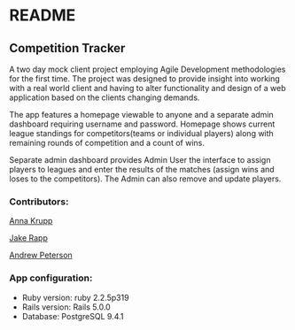 # README

## Competition Tracker
A two day mock client project employing Agile Development methodologies for the first time. The project was designed to provide insight into working with a real world client and having to alter functionality and design of a web application based on the clients changing demands.

The app features a homepage viewable to anyone and a separate admin dashboard requiring username and password.
  Homepage shows current league standings for competitors(teams or individual players) along with remaining rounds of competition and a count of wins.

  Separate admin dashboard provides Admin User the interface to assign players to leagues and enter the results of the matches (assign wins and loses to the competitors). The Admin can also remove and update players.

### Contributors:
[Anna Krupp](https://github.com/cherchezlafemme)

[Jake Rapp](https://github.com/J-Rapp)

[Andrew Peterson](https://github.com/ajpeterson)


### App configuration:
* Ruby version: ruby 2.2.5p319
* Rails version: Rails 5.0.0
* Database: PostgreSQL 9.4.1

